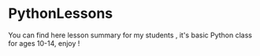# PythonLessons
You can find here lesson summary for my students , it's basic Python class for ages 10-14, enjoy !
